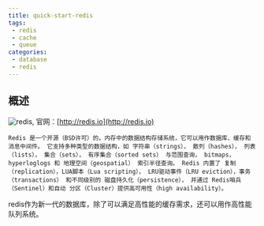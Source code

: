 ```yaml
---
title: quick-start-redis
tags:
 - redis
 - cache
 - queue
categories:
 - database
 - redis
---
```


## 概述 ##
![redis](http://redis.io/images/redis-white.png),
官网：[http://redis.io](http://redis.io)
```
Redis 是一个开源（BSD许可）的，内存中的数据结构存储系统，它可以用作数据库、缓存和消息中间件。 它支持多种类型的数据结构，如 字符串（strings）， 散列（hashes）， 列表（lists）， 集合（sets）， 有序集合（sorted sets） 与范围查询， bitmaps， hyperloglogs 和 地理空间（geospatial） 索引半径查询。 Redis 内置了 复制（replication），LUA脚本（Lua scripting）， LRU驱动事件（LRU eviction），事务（transactions） 和不同级别的 磁盘持久化（persistence）， 并通过 Redis哨兵（Sentinel）和自动 分区（Cluster）提供高可用性（high availability）。
```
redis作为新一代的数据库，除了可以满足高性能的缓存需求，还可以用作高性能队列系统。
